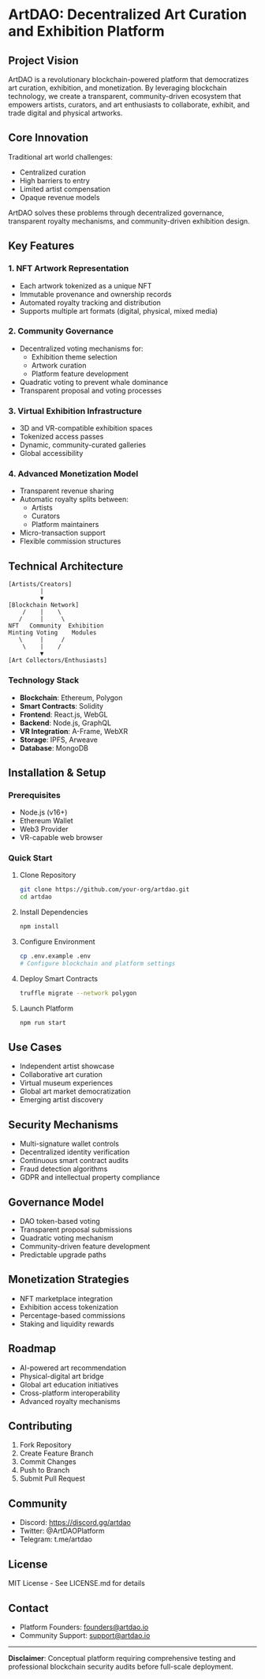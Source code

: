 # ArtDAO: Decentralized Art Curation and Exhibition Platform

## Project Vision

ArtDAO is a revolutionary blockchain-powered platform that democratizes art curation, exhibition, and monetization. By leveraging blockchain technology, we create a transparent, community-driven ecosystem that empowers artists, curators, and art enthusiasts to collaborate, exhibit, and trade digital and physical artworks.

## Core Innovation

Traditional art world challenges:
- Centralized curation
- High barriers to entry
- Limited artist compensation
- Opaque revenue models

ArtDAO solves these problems through decentralized governance, transparent royalty mechanisms, and community-driven exhibition design.

## Key Features

### 1. NFT Artwork Representation
- Each artwork tokenized as a unique NFT
- Immutable provenance and ownership records
- Automated royalty tracking and distribution
- Supports multiple art formats (digital, physical, mixed media)

### 2. Community Governance
- Decentralized voting mechanisms for:
    - Exhibition theme selection
    - Artwork curation
    - Platform feature development
- Quadratic voting to prevent whale dominance
- Transparent proposal and voting processes

### 3. Virtual Exhibition Infrastructure
- 3D and VR-compatible exhibition spaces
- Tokenized access passes
- Dynamic, community-curated galleries
- Global accessibility

### 4. Advanced Monetization Model
- Transparent revenue sharing
- Automatic royalty splits between:
    - Artists
    - Curators
    - Platform maintainers
- Micro-transaction support
- Flexible commission structures

## Technical Architecture

```
[Artists/Creators]
         |
         ▼
[Blockchain Network]
    /    |    \
   /     |     \
NFT   Community  Exhibition
Minting Voting    Modules
   \     |     /
    \    |    /
         ▼
[Art Collectors/Enthusiasts]
```

### Technology Stack
- **Blockchain**: Ethereum, Polygon
- **Smart Contracts**: Solidity
- **Frontend**: React.js, WebGL
- **Backend**: Node.js, GraphQL
- **VR Integration**: A-Frame, WebXR
- **Storage**: IPFS, Arweave
- **Database**: MongoDB

## Installation & Setup

### Prerequisites
- Node.js (v16+)
- Ethereum Wallet
- Web3 Provider
- VR-capable web browser

### Quick Start
1. Clone Repository
   ```bash
   git clone https://github.com/your-org/artdao.git
   cd artdao
   ```

2. Install Dependencies
   ```bash
   npm install
   ```

3. Configure Environment
   ```bash
   cp .env.example .env
   # Configure blockchain and platform settings
   ```

4. Deploy Smart Contracts
   ```bash
   truffle migrate --network polygon
   ```

5. Launch Platform
   ```bash
   npm run start
   ```

## Use Cases

- Independent artist showcase
- Collaborative art curation
- Virtual museum experiences
- Global art market democratization
- Emerging artist discovery

## Security Mechanisms

- Multi-signature wallet controls
- Decentralized identity verification
- Continuous smart contract audits
- Fraud detection algorithms
- GDPR and intellectual property compliance

## Governance Model

- DAO token-based voting
- Transparent proposal submissions
- Quadratic voting mechanism
- Community-driven feature development
- Predictable upgrade paths

## Monetization Strategies

- NFT marketplace integration
- Exhibition access tokenization
- Percentage-based commissions
- Staking and liquidity rewards

## Roadmap

- AI-powered art recommendation
- Physical-digital art bridge
- Global art education initiatives
- Cross-platform interoperability
- Advanced royalty mechanisms

## Contributing

1. Fork Repository
2. Create Feature Branch
3. Commit Changes
4. Push to Branch
5. Submit Pull Request

## Community

- Discord: https://discord.gg/artdao
- Twitter: @ArtDAOPlatform
- Telegram: t.me/artdao

## License

MIT License - See LICENSE.md for details

## Contact

- Platform Founders: founders@artdao.io
- Community Support: support@artdao.io

---

**Disclaimer**: Conceptual platform requiring comprehensive testing and professional blockchain security audits before full-scale deployment.
